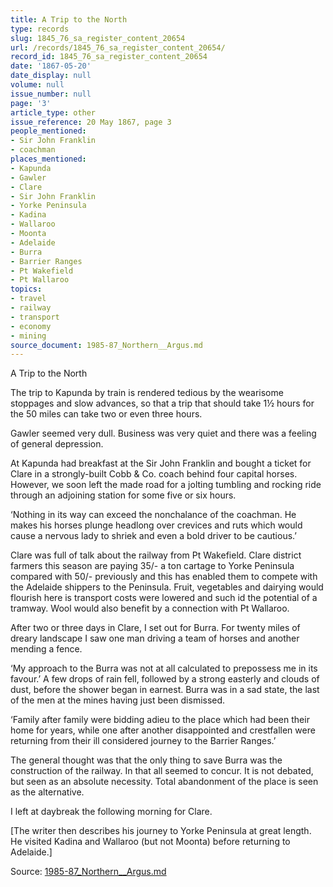 ```yaml
---
title: A Trip to the North
type: records
slug: 1845_76_sa_register_content_20654
url: /records/1845_76_sa_register_content_20654/
record_id: 1845_76_sa_register_content_20654
date: '1867-05-20'
date_display: null
volume: null
issue_number: null
page: '3'
article_type: other
issue_reference: 20 May 1867, page 3
people_mentioned:
- Sir John Franklin
- coachman
places_mentioned:
- Kapunda
- Gawler
- Clare
- Sir John Franklin
- Yorke Peninsula
- Kadina
- Wallaroo
- Moonta
- Adelaide
- Burra
- Barrier Ranges
- Pt Wakefield
- Pt Wallaroo
topics:
- travel
- railway
- transport
- economy
- mining
source_document: 1985-87_Northern__Argus.md
---
```


A Trip to the North

The trip to Kapunda by train is rendered tedious by the wearisome stoppages and slow advances, so that a trip that should take 1½ hours for the 50 miles can take two or even three hours.

Gawler seemed very dull.  Business was very quiet and there was a feeling of general depression.

At Kapunda had breakfast at the Sir John Franklin and bought a ticket for Clare in a strongly-built Cobb & Co. coach behind four capital horses.  However, we soon left the made road for a jolting tumbling and rocking ride through an adjoining station for some five or six hours.

‘Nothing in its way can exceed the nonchalance of the coachman.  He makes his horses plunge headlong over crevices and ruts which would cause a nervous lady to shriek and even a bold driver to be cautious.’

Clare was full of talk about the railway from Pt Wakefield.  Clare district farmers this season are paying 35/- a ton cartage to Yorke Peninsula compared with 50/- previously and this has enabled them to compete with the Adelaide shippers to the Peninsula.  Fruit, vegetables and dairying would flourish here is transport costs were lowered and such id the potential of a tramway.  Wool would also benefit by a connection with Pt Wallaroo.

After two or three days in Clare, I set out for Burra.  For twenty miles of dreary landscape I saw one man driving a team of horses and another mending a fence.

‘My approach to the Burra was not at all calculated to prepossess me in its favour.’  A few drops of rain fell, followed by a strong easterly and clouds of dust, before the shower began in earnest.  Burra was in a sad state, the last of the men at the mines having just been dismissed.

‘Family after family were bidding adieu to the place which had been their home for years, while one after another disappointed and crestfallen were returning from their ill considered journey to the Barrier Ranges.’

The general thought was that the only thing to save Burra was the construction of the railway.  In that all seemed to concur.  It is not debated, but seen as an absolute necessity.  Total abandonment of the place is seen as the alternative.

I left at daybreak the following morning for Clare.

[The writer then describes his journey to Yorke Peninsula at great length.  He visited Kadina and Wallaroo (but not Moonta) before returning to Adelaide.]

Source: [1985-87_Northern__Argus.md](/downloads/markdown/1985-87_Northern__Argus.md)
